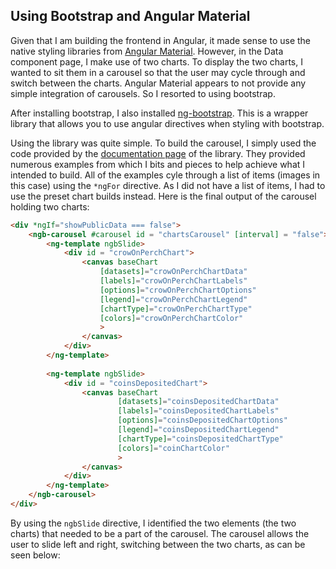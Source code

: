 ## Using Bootstrap and Angular Material

Given that I am building the frontend in Angular, it made sense to use the native styling libraries from [Angular Material](https://material.angular.io/). However, in the Data component page, I make use of two charts. To display the two charts, I wanted to sit them in a carousel so that the user may cycle through and switch between the charts. Angular Material appears to not provide any simple integration of carousels. So I resorted to using bootstrap. 

After installing bootstrap, I also installed [ng-bootstrap](https://ng-bootstrap.github.io/#/home). This is a wrapper library that allows you to use angular directives when styling with bootstrap. 

Using the library was quite simple. To build the carousel, I simply used the code provided by the [documentation page](https://ng-bootstrap.github.io/#/components/carousel/examples) of the library. They provided numerous examples from which I bits and pieces to help achieve what I intended to build. All of the examples cyle through a list of items (images in this case) using the `*ngFor` directive. As I did not have a list of items, I had to use the preset chart builds instead. Here is the final output of the carousel holding two charts: 

```html
<div *ngIf="showPublicData === false">
    <ngb-carousel #carousel id = "chartsCarousel" [interval] = "false">
        <ng-template ngbSlide>
            <div id = "crowOnPerchChart">
                <canvas baseChart
                    [datasets]="crowOnPerchChartData"
                    [labels]="crowOnPerchChartLabels"
                    [options]="crowOnPerchChartOptions"
                    [legend]="crowOnPerchChartLegend"
                    [chartType]="crowOnPerchChartType"
                    [colors]="crowOnPerchChartColor"
                    >
                </canvas>
            </div>
        </ng-template>
    
        <ng-template ngbSlide>
            <div id = "coinsDepositedChart">
                <canvas baseChart
                        [datasets]="coinsDepositedChartData"
                        [labels]="coinsDepositedChartLabels"
                        [options]="coinsDepositedChartOptions"
                        [legend]="coinsDepositedChartLegend"
                        [chartType]="coinsDepositedChartType"
                        [colors]="coinChartColor"
                        >
                </canvas>
            </div>
        </ng-template>
    </ngb-carousel>
</div>
```
By using the `ngbSlide` directive, I identified the two elements (the two charts) that needed to be a part of the carousel. The carousel allows the user to slide left and right, switching between the two charts, as can be seen below:

